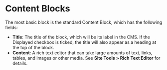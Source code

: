 [ClassName]: / (Block)
[Title]: / (Content Blocks)
[Description]: / (The simplest and most common type of block, also known as the WYSIWYG Block or Rich Text Editor Block.)

# Content Blocks

The most basic block is the standard Content Block, which has the following fields:

* **Title**: The title of the block, which will be its label in the CMS. If the Displayed checkbox is ticked, the title will also appear as a heading at the top of the block.
* **Content**: A rich text editor that can take large amounts of text, links, tables, and images or other media. See **Site Tools > Rich Text Editor** for details.
